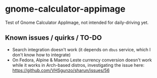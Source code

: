# gnome-calculator-appimage
Test of Gnome Calculator AppImage, not intended for daily-driving yet.

## Known issues / quirks / TO-DO

- Search integration doesn't work (it depends on `dbus` service, which I don't know how to integrate)
- On Fedora, Alpine & Maemo Leste currency conversion doesn't work while it works in Arch-based distros, investigating the issue here:  
https://github.com/VHSgunzo/sharun/issues/56
